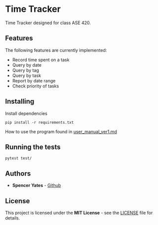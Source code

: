 # Time Tracker

Time Tracker designed for class ASE 420.

## Features

The following features are currently implemented:

- Record time spent on a task
- Query by date
- Query by tag
- Query by task
- Report by date range
- Check priority of tasks

## Installing

Install dependencies

``` 
pip install -r requirements.txt
```

How to use the program found in [user_manual_ver1.md](documents/manual/user_manual_ver1.md)

## Running the tests

```
pytest test/
```

## Authors

- **Spencer Yates** - [Github](https://github.com/sdy329)

## License

This project is licensed under the **MIT License** - see the [LICENSE](LICENSE) file for details.

